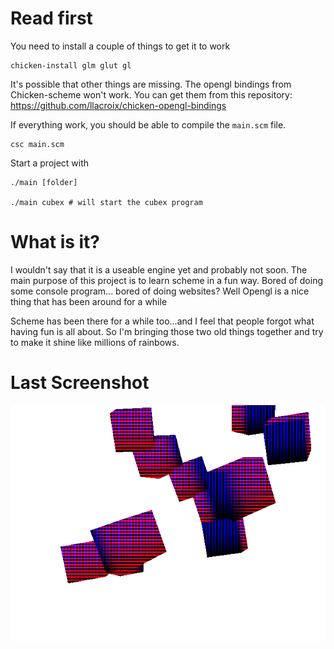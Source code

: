 Read first
================

You need to install a couple of things to get it to work

    chicken-install glm glut gl 

It's possible that other things are missing. The opengl bindings from Chicken-scheme won't
work. You can get them from this repository: https://github.com/llacroix/chicken-opengl-bindings

If everything work, you should be able to compile the `main.scm` file.

    csc main.scm

Start a project with

    ./main [folder]

    ./main cubex # will start the cubex program

What is it?
===================

I wouldn't say that it is a useable engine yet and probably not soon. The main purpose
of this project is to learn scheme in a fun way. Bored of doing some console program...
bored of doing websites? Well Opengl is a nice thing that has been around for a while

Scheme has been there for a while too...and I feel that people forgot what having fun
is all about. So I'm bringing those two old things together and try to make it shine
like millions of rainbows.

Last Screenshot
===============

![ScreenShot](screenshots/sc1.png)
